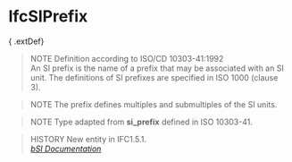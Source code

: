 IfcSIPrefix
===========
{ .extDef}  
> NOTE  Definition according to ISO/CD 10303-41:1992  
> An SI prefix is the name of a prefix that may be associated with an SI unit.
> The definitions of SI prefixes are specified in ISO 1000 (clause 3).  
  
> NOTE  The prefix defines multiples and submultiples of the SI units.  
  
> NOTE  Type adapted from **si_prefix** defined in ISO 10303-41.  
  
> HISTORY  New entity in IFC1.5.1.  
[ _bSI
Documentation_](https://standards.buildingsmart.org/IFC/DEV/IFC4_2/FINAL/HTML/schema/ifcmeasureresource/lexical/ifcsiprefix.htm)



